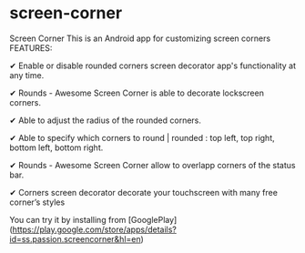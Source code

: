 # screen-corner
Screen Corner
This is an Android app for customizing screen corners
FEATURES:

✔ Enable or disable rounded corners screen decorator app's functionality at any time.

✔ Rounds - Awesome Screen Corner is able to decorate lockscreen corners.

✔ Able to adjust the radius of the rounded corners.

✔ Able to specify which corners to round | rounded : top left, top right, bottom left, bottom right.

✔ Rounds - Awesome Screen Corner allow to overlapp corners of the status bar.

✔ Corners screen decorator decorate your touchscreen with many free corner’s styles

You can try it by installing from [GooglePlay] (https://play.google.com/store/apps/details?id=ss.passion.screencorner&hl=en)

